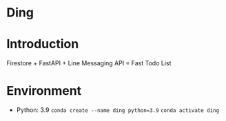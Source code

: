 Ding
====
# Introduction
Firestore + FastAPI + Line Messaging API =  Fast Todo List

# Environment
- Python: 3.9
``` conda create --name ding python=3.9 ```
``` conda activate ding ```

